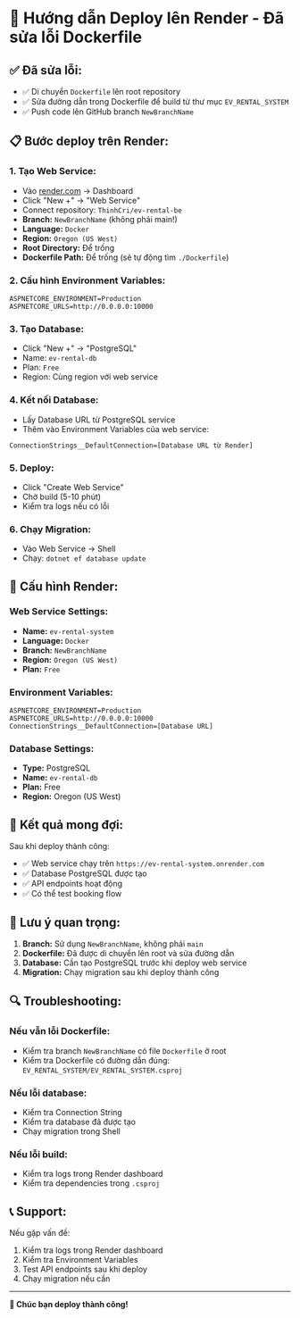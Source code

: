 # 🚀 Hướng dẫn Deploy lên Render - Đã sửa lỗi Dockerfile

## ✅ **Đã sửa lỗi:**
- ✅ Di chuyển `Dockerfile` lên root repository
- ✅ Sửa đường dẫn trong Dockerfile để build từ thư mục `EV_RENTAL_SYSTEM`
- ✅ Push code lên GitHub branch `NewBranchName`

## 📋 **Bước deploy trên Render:**

### 1. **Tạo Web Service:**
- Vào [render.com](https://render.com) → Dashboard
- Click "New +" → "Web Service"
- Connect repository: `ThinhCri/ev-rental-be`
- **Branch:** `NewBranchName` (không phải main!)
- **Language:** `Docker`
- **Region:** `Oregon (US West)`
- **Root Directory:** Để trống
- **Dockerfile Path:** Để trống (sẽ tự động tìm `./Dockerfile`)

### 2. **Cấu hình Environment Variables:**
```
ASPNETCORE_ENVIRONMENT=Production
ASPNETCORE_URLS=http://0.0.0.0:10000
```

### 3. **Tạo Database:**
- Click "New +" → "PostgreSQL"
- Name: `ev-rental-db`
- Plan: `Free`
- Region: Cùng region với web service

### 4. **Kết nối Database:**
- Lấy Database URL từ PostgreSQL service
- Thêm vào Environment Variables của web service:
```
ConnectionStrings__DefaultConnection=[Database URL từ Render]
```

### 5. **Deploy:**
- Click "Create Web Service"
- Chờ build (5-10 phút)
- Kiểm tra logs nếu có lỗi

### 6. **Chạy Migration:**
- Vào Web Service → Shell
- Chạy: `dotnet ef database update`

## 🔧 **Cấu hình Render:**

### **Web Service Settings:**
- **Name:** `ev-rental-system`
- **Language:** `Docker`
- **Branch:** `NewBranchName`
- **Region:** `Oregon (US West)`
- **Plan:** `Free`

### **Environment Variables:**
```
ASPNETCORE_ENVIRONMENT=Production
ASPNETCORE_URLS=http://0.0.0.0:10000
ConnectionStrings__DefaultConnection=[Database URL]
```

### **Database Settings:**
- **Type:** PostgreSQL
- **Name:** `ev-rental-db`
- **Plan:** Free
- **Region:** Oregon (US West)

## 🎯 **Kết quả mong đợi:**

Sau khi deploy thành công:
- ✅ Web service chạy trên `https://ev-rental-system.onrender.com`
- ✅ Database PostgreSQL được tạo
- ✅ API endpoints hoạt động
- ✅ Có thể test booking flow

## 🚨 **Lưu ý quan trọng:**

1. **Branch:** Sử dụng `NewBranchName`, không phải `main`
2. **Dockerfile:** Đã được di chuyển lên root và sửa đường dẫn
3. **Database:** Cần tạo PostgreSQL trước khi deploy web service
4. **Migration:** Chạy migration sau khi deploy thành công

## 🔍 **Troubleshooting:**

### Nếu vẫn lỗi Dockerfile:
- Kiểm tra branch `NewBranchName` có file `Dockerfile` ở root
- Kiểm tra Dockerfile có đường dẫn đúng: `EV_RENTAL_SYSTEM/EV_RENTAL_SYSTEM.csproj`

### Nếu lỗi database:
- Kiểm tra Connection String
- Kiểm tra database đã được tạo
- Chạy migration trong Shell

### Nếu lỗi build:
- Kiểm tra logs trong Render dashboard
- Kiểm tra dependencies trong `.csproj`

## 📞 **Support:**

Nếu gặp vấn đề:
1. Kiểm tra logs trong Render dashboard
2. Kiểm tra Environment Variables
3. Test API endpoints sau khi deploy
4. Chạy migration nếu cần

---

**🎉 Chúc bạn deploy thành công!**
